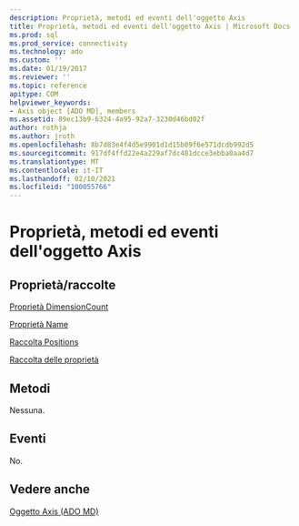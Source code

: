 ```yaml
---
description: Proprietà, metodi ed eventi dell'oggetto Axis
title: Proprietà, metodi ed eventi dell'oggetto Axis | Microsoft Docs
ms.prod: sql
ms.prod_service: connectivity
ms.technology: ado
ms.custom: ''
ms.date: 01/19/2017
ms.reviewer: ''
ms.topic: reference
apitype: COM
helpviewer_keywords:
- Axis object [ADO MD], members
ms.assetid: 89ec13b9-6324-4a95-92a7-3230d46bd02f
author: rothja
ms.author: jroth
ms.openlocfilehash: 8b7d83e4f4d5e9901d1d15b09f6e571dcdb992d5
ms.sourcegitcommit: 917df4ffd22e4a229af7dc481dcce3ebba0aa4d7
ms.translationtype: MT
ms.contentlocale: it-IT
ms.lasthandoff: 02/10/2021
ms.locfileid: "100055766"
---
```

# <a name="axis-object-properties-methods-and-events"></a>Proprietà, metodi ed eventi dell'oggetto Axis
## <a name="propertiescollections"></a>Proprietà/raccolte  
 [Proprietà DimensionCount](./dimensioncount-property-ado-md.md)  
  
 [Proprietà Name](./name-property-ado-md.md)  
  
 [Raccolta Positions](./positions-collection-ado-md.md)  
  
 [Raccolta delle proprietà](../ado-api/properties-collection-ado.md)  
  
## <a name="methods"></a>Metodi  
 Nessuna.  
  
## <a name="events"></a>Eventi  
 No.  
  
## <a name="see-also"></a>Vedere anche  
 [Oggetto Axis (ADO MD)](./axis-object-ado-md.md)